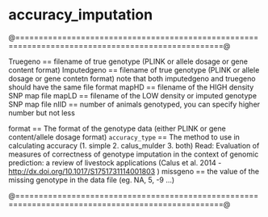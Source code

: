 # accuracy_imputation

@==================================================================================================@

Truegeno == filename of true genotype (PLINK or allele dosage or gene content format)
Imputedgeno == filename of true genotype (PLINK or allele dosage or gene contetn format)
note that both imputedgeno and truegeno should have the same file format
mapHD == filename of the HIGH density SNP map file
mapLD == filename of the LOW density or imputed genotype SNP map file
nIID == number of animals genotyped, you can specify higher number but not less

format == The format of the genotype data (either PLINK or gene content/allele dosage format)
`accuracy_type` == The method to use in calculating accuracy (1. simple 2. calus_mulder 3. both)
Read: Evaluation of measures of correctness of genotype imputation in the context of genomic prediction: 
a review of livestock applications (Calus et al. 2014 - http://dx.doi.org/10.1017/S1751731114001803 )
missgeno == the value of the missing genotype in the data file (eg. NA, 5, -9 ...)

@==================================================================================================@
